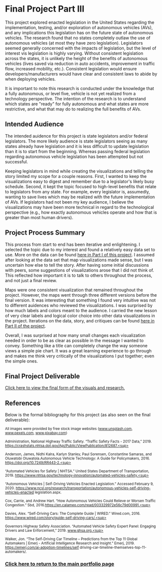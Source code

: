 # **Final Project Part III**
This project explored enacted legislation in the United States regarding the implementation, testing, and/or exploration of autonomous vehicles (AVs), and any implications this legislation has on the future state of autonomous vehicles. The research found that no states completely outlaw the use of autonomous vehicles (at most they have zero legislation). Legislators seemed generally concerned with the impacts of legislation, but the level of interest vis legislation is highly varying. Without consistent legislation across the states, it is unlikely the height of the benefits of autonomous vehicles (lives saved via reduction in auto accidents, improvement in traffic flow,  increased mobility, etc.). Consistent legislation would ensure developers/manufacturers would have clear and consistent laws to abide by when deploying vehicles.

It is important to note this research is conducted under the knowledge that a fully autonomous, or level five, vehicle is not yet realized from a technology perspective. The intention of the research is to understand which states are "ready" for fully autonomous and what states are more restrictive, and what that may do to realizing the full benefits of AVs.

## **Intended Audience** 
The intended auidence for this project is state legislators and/or federal legislators. The more likely audience is state legislators seeing as many states already have legislation and it is less difficult to update legislation than it is to start from the beginning. Whereas passing federal legislation regarding autonomous vehicle legislation has been attempted but not successful. 

Keeping legislators in mind while creating the visualizations and telling the story limited my scope for a couple reasons. First, I wanted to keep the visualizations easy to digest and remember due to a legislator's likely busy schedule. Second, it kept the topic focused to high-level benefits that relate to legislators from any state. For example, every legislator is, assumedly, wanting to save lives which may be realized with the future implementation of AVs. If legislators had not been my key audience, I believe the visualizations may have been more technical in regard to the technological perspective (e.g., how exactly autonomous vehicles operate and how that is greater than most human drivers).

## **Project Process Summary** 
This process from start to end has been iterative and enlightening. I selected the topic due to my interest and found a relatively easy data set to use. More on the data can be found [here in Part I of this project](/FinalProject_PartI.md). I assumed after looking at the data set that map visualizations made sense, but I was uncertain how else to tell the story. After having some initial discussions with peers, some suggestions of visualizations arose that I did not think of. This reflected how important it is to talk to others throughout the process, and not just a final review. 

Maps were one consistent visualization that remained throughout the project. However, the maps went through three different versions before the final version. It was interesting that something I found very intuitive was not to different auidences who reviewed the visualizations. I was surprised by how much labels and colors meant to the audience. I carried the new lesson of very clear labels and logical color choice into other data visualizations in the project. Iterations on the data, story, and critiques can be found [here in Part II of the project](/FinalProject_PartII.md).

Overall, I was surprised at how many small changes each visualization needed in order to be as clear as possible in the message I wanted to convey. Something like a title can completely change the way someone views a simple pie chart. It was a great learning experience to go through and makes me think very critically of the visualizations I put together; even the simple ones.

## **Final Project Deliverable** 
[Click here to view the final form of the visuals and research.](https://tburandt94870.wordpress.com/)

## **References**
Below is the formal bibliography for this project (as also seen on the final deliverable):

<sup>All images were provided by free stock image websites (www.unsplash.com, www.pexels.com, www.pixabay.com)<sup>

<sup>Administration, National Highway Traffic Safety. “Traffic Safety Facts - 2017 Data,” 2019.  https://crashstats.nhtsa.dot.gov/Api/Public/ViewPublication/812687.<sup>

<sup>Anderson, James, Nidhi Kalra, Karlyn Stanley, Paul Sorensen, Constantine Samaras, and Oluwatobi Oluwatola.Autonomous Vehicle Technology: A Guide for Policymakers, 2016. https://doi.org/10.7249/RR443-2.<sup>

<sup>“Automated Vehicles for Safety | NHTSA.” United States Department of Transportation, 2019.
  https://www.nhtsa.gov/technology-innovation/automated-vehicles-safety.<sup>

<sup>“Autonomous Vehicles | Self-Driving Vehicles Enacted Legislation.” Accessed February 9, 2020.
  https://www.ncsl.org/research/transportation/autonomous-vehicles-self-driving-vehicles-enacted
  legislation.aspx.<sup>

<sup>Cox, Carrie, and Andrew Hart. “How Autonomous Vehicles Could Relieve or Worsen Traffic Congestion.” Sbd, 2016.https://en.calameo.com/read/003329972e56c79d00991.<sup>

<sup>Davies, Alex. “Self-Driving Cars: The Complete Guide | WIRED.” Wired.com, 2016.
  https://www.wired.com/story/guide-self-driving-cars/.<sup>

<sup>Governors Highway Safety Association. “Automated Vehicle Safety Expert Panel: Engaging Drivers and Law
  Enforcement,” 2019. www.ghsa.org.<sup>

<sup>Walker, Jon. “The Self-Driving Car Timeline – Predictions from the Top 11 Global Automakers | Emerj -
  Artificial Intelligence Research and Insight.” Emerj, 2019. https://emerj.com/ai-adoption-timelines/self
  driving-car-timeline-themselves-top-11-automakers/.<sup>



### [Click here to return to the main portfolio page](https://tburandt01.github.io/Burandt_Portfolio/)

